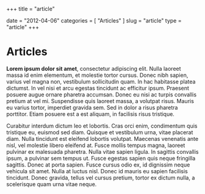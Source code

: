 +++
title = "article"

date = "2012-04-06"
categories = [
  "Articles"
]
slug = "article"
type = "article"
+++

# Articles


**Lorem ipsum dolor sit amet**, consectetur adipiscing elit. Nulla laoreet massa id enim elementum, et molestie tortor cursus. Donec nibh sapien, varius vel magna non, vestibulum sollicitudin quam. In hac habitasse platea dictumst. In vel nisi et arcu egestas tincidunt ac efficitur ipsum. Praesent posuere augue ornare pharetra accumsan. Donec eu nisi ac turpis convallis pretium at vel mi. Suspendisse quis laoreet massa, a volutpat risus. Mauris eu varius tortor, imperdiet gravida sem. Sed in dolor a risus pharetra porttitor. Etiam posuere est a est aliquam, in facilisis risus tristique.

Curabitur interdum dictum leo et lobortis. Cras orci enim, condimentum quis tristique eu, euismod sed diam. Quisque et vestibulum urna, vitae placerat diam. Nulla tincidunt est eleifend lobortis volutpat. Maecenas venenatis ante nisl, vel molestie libero eleifend at. Fusce mollis tempus magna, laoreet pulvinar ex malesuada pharetra. Nulla vitae sapien ligula. In sagittis convallis ipsum, a pulvinar sem tempus ut. Fusce egestas sapien quis neque fringilla sagittis. Donec at porta sapien. Fusce cursus odio ex, id dignissim neque vehicula sit amet. Nulla at luctus nisl. Donec id mauris eu sapien facilisis tincidunt. Donec gravida, tellus vel cursus pretium, tortor ex dictum nulla, a scelerisque quam urna vitae neque.
